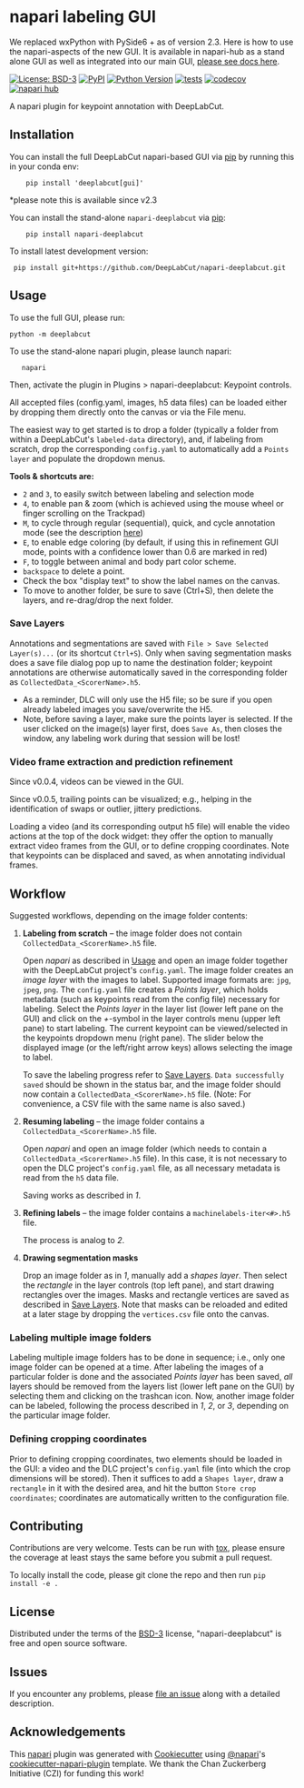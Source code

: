 # napari labeling GUI

We replaced wxPython with PySide6 + as of version 2.3. Here is how to use the napari-aspects of the new GUI. It is available in napari-hub as a stand alone GUI as well as integrated into our main GUI, [please see docs here](https://deeplabcut.github.io/DeepLabCut/docs/PROJECT_GUI.html).

[![License: BSD-3](https://img.shields.io/badge/License-BSD3-blue.svg)](https://www.gnu.org/licenses/bsd3)
[![PyPI](https://img.shields.io/pypi/v/napari-deeplabcut.svg?color=green)](https://pypi.org/project/napari-deeplabcut)
[![Python Version](https://img.shields.io/pypi/pyversions/napari-deeplabcut.svg?color=green)](https://python.org)
[![tests](https://github.com/DeepLabCut/napari-deeplabcut/workflows/tests/badge.svg)](https://github.com/DeepLabCut/napari-deeplabcut/actions)
[![codecov](https://codecov.io/gh/DeepLabCut/napari-deeplabcut/branch/main/graph/badge.svg)](https://codecov.io/gh/DeepLabCut/napari-deeplabcut)
[![napari hub](https://img.shields.io/endpoint?url=https://api.napari-hub.org/shields/napari-deeplabcut)](https://napari-hub.org/plugins/napari-deeplabcut)

A napari plugin for keypoint annotation with DeepLabCut.


## Installation

You can install the full DeepLabCut napari-based GUI via [pip] by running this in your conda env:

`    pip install 'deeplabcut[gui]'`

*please note this is available since v2.3

You can install the stand-alone `napari-deeplabcut` via [pip]:

`     pip install napari-deeplabcut `



To install latest development version:

  `  pip install git+https://github.com/DeepLabCut/napari-deeplabcut.git `


## Usage

To use the full GUI, please run:

`python -m deeplabcut`

To use the stand-alone napari plugin, please launch napari:

`    napari `

Then, activate the plugin in Plugins > napari-deeplabcut: Keypoint controls.

All accepted files (config.yaml, images, h5 data files) can be loaded
either by dropping them directly onto the canvas or via the File menu.

The easiest way to get started is to drop a folder (typically a folder from within a DeepLabCut's `labeled-data` directory), and, if labeling from scratch, drop the corresponding `config.yaml` to automatically add a `Points layer` and populate the dropdown menus.

**Tools & shortcuts are:**

- `2` and `3`, to easily switch between labeling and selection mode
- `4`, to enable pan & zoom (which is achieved using the mouse wheel or finger scrolling on the Trackpad)
- `M`, to cycle through regular (sequential), quick, and cycle annotation mode (see the description [here](https://github.com/DeepLabCut/DeepLabCut-label/blob/ee71b0e15018228c98db3b88769e8a8f4e2c0454/dlclabel/layers.py#L9-L19))
- `E`, to enable edge coloring (by default, if using this in refinement GUI mode, points with a confidence lower than 0.6 are marked
in red)
- `F`, to toggle between animal and body part color scheme.
- `backspace` to delete a point.
- Check the box "display text" to show the label names on the canvas.
- To move to another folder, be sure to save (Ctrl+S), then delete the layers, and re-drag/drop the next folder.


### Save Layers

Annotations and segmentations are saved with `File > Save Selected Layer(s)...` (or its shortcut `Ctrl+S`).
Only when saving segmentation masks does a save file dialog pop up to name the destination folder;
keypoint annotations are otherwise automatically saved in the corresponding folder as `CollectedData_<ScorerName>.h5`.
- As a reminder, DLC will only use the H5 file; so be sure if you open already labeled images you save/overwrite the H5.
- Note, before saving a layer, make sure the points layer is selected. If the user clicked on the image(s) layer first, does `Save As`, then closes the window, any labeling work during that session will be lost!


### Video frame extraction and prediction refinement

Since v0.0.4, videos can be viewed in the GUI.

Since v0.0.5, trailing points can be visualized; e.g., helping in the identification
of swaps or outlier, jittery predictions.

Loading a video (and its corresponding output h5 file) will enable the video actions
at the top of the dock widget: they offer the option to manually extract video
frames from the GUI, or to define cropping coordinates.
Note that keypoints can be displaced and saved, as when annotating individual frames.


## Workflow

Suggested workflows, depending on the image folder contents:

1. **Labeling from scratch** – the image folder does not contain `CollectedData_<ScorerName>.h5` file.

    Open *napari* as described in [Usage](#usage) and open an image folder together with the DeepLabCut project's `config.yaml`.
    The image folder creates an *image layer* with the images to label.
    Supported image formats are: `jpg`, `jpeg`, `png`.
    The `config.yaml` file creates a *Points layer*, which holds metadata (such as keypoints read from the config file) necessary for labeling.
    Select the *Points layer* in the layer list (lower left pane on the GUI) and click on the *+*-symbol in the layer controls menu (upper left pane) to start labeling.
    The current keypoint can be viewed/selected in the keypoints dropdown menu (right pane).
    The slider below the displayed image (or the left/right arrow keys) allows selecting the image to label.

    To save the labeling progress refer to [Save Layers](#save-layers).
    `Data successfully saved` should be shown in the status bar, and the image folder should now contain a `CollectedData_<ScorerName>.h5` file.
    (Note: For convenience, a CSV file with the same name is also saved.)

2. **Resuming labeling** – the image folder contains a `CollectedData_<ScorerName>.h5` file.

    Open *napari* and open an image folder (which needs to contain a `CollectedData_<ScorerName>.h5` file).
    In this case, it is not necessary to open the DLC project's `config.yaml` file, as all necessary metadata is read from the `h5` data file.

    Saving works as described in *1*.

3. **Refining labels** – the image folder contains a `machinelabels-iter<#>.h5` file.

    The process is analog to *2*.

4. **Drawing segmentation masks**

    Drop an image folder as in *1*, manually add a *shapes layer*. Then select the *rectangle* in the layer controls (top left pane),
    and start drawing rectangles over the images. Masks and rectangle vertices are saved as described in [Save Layers](#save-layers).
    Note that masks can be reloaded and edited at a later stage by dropping the `vertices.csv` file onto the canvas.


### Labeling multiple image folders

Labeling multiple image folders has to be done in sequence; i.e., only one image folder can be opened at a time.
After labeling the images of a particular folder is done and the associated *Points layer* has been saved, *all* layers should be removed from the layers list (lower left pane on the GUI) by selecting them and clicking on the trashcan icon.
Now, another image folder can be labeled, following the process described in *1*, *2*, or *3*, depending on the particular image folder.


### Defining cropping coordinates

Prior to defining cropping coordinates, two elements should be loaded in the GUI:
a video and the DLC project's `config.yaml` file (into which the crop dimensions will be stored).
Then it suffices to add a `Shapes layer`, draw a `rectangle` in it with the desired area,
and hit the button `Store crop coordinates`; coordinates are automatically written to the configuration file.


## Contributing

Contributions are very welcome. Tests can be run with [tox], please ensure
the coverage at least stays the same before you submit a pull request.

To locally install the code, please git clone the repo and then run `pip install -e .`

## License

Distributed under the terms of the [BSD-3] license,
"napari-deeplabcut" is free and open source software.

## Issues

If you encounter any problems, please [file an issue] along with a detailed description.

[file an issue]: https://github.com/DeepLabCut/napari-deeplabcut/issues


## Acknowledgements


This [napari] plugin was generated with [Cookiecutter] using [@napari]'s [cookiecutter-napari-plugin] template. We thank the Chan Zuckerberg Initiative (CZI) for funding this work!

<!--
Don't miss the full getting started guide to set up your new package:
https://github.com/napari/cookiecutter-napari-plugin#getting-started

and review the napari docs for plugin developers:
https://napari.org/plugins/stable/index.html
-->


[napari]: https://github.com/napari/napari
[Cookiecutter]: https://github.com/audreyr/cookiecutter
[@napari]: https://github.com/napari
[cookiecutter-napari-plugin]: https://github.com/napari/cookiecutter-napari-plugin
[BSD-3]: http://opensource.org/licenses/BSD-3-Clause
[tox]: https://tox.readthedocs.io/en/latest/
[pip]: https://pypi.org/project/pip/
[PyPI]: https://pypi.org/
